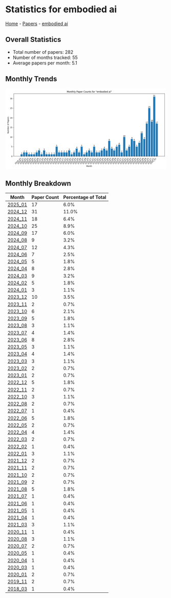 # Statistics for embodied ai

[Home](https://lixin97.github.io/arXivRadar) - [Papers](https://lixin97.github.io/arXivRadar/papers) - [embodied ai](https://lixin97.github.io/arXivRadar/papers/embodied_ai)

## Overall Statistics

- Total number of papers: 282
- Number of months tracked: 55
- Average papers per month: 5.1

## Monthly Trends

![Monthly Paper Counts](monthly_stats.png)

## Monthly Breakdown

| Month | Paper Count | Percentage of Total |
| --- | --- | --- |
| [2025_01](./2025_01/papers_1.md) | 17 | 6.0% |
| [2024_12](./2024_12/papers_1.md) | 31 | 11.0% |
| [2024_11](./2024_11/papers_1.md) | 18 | 6.4% |
| [2024_10](./2024_10/papers_1.md) | 25 | 8.9% |
| [2024_09](./2024_09/papers_1.md) | 17 | 6.0% |
| [2024_08](./2024_08/papers_1.md) | 9 | 3.2% |
| [2024_07](./2024_07/papers_1.md) | 12 | 4.3% |
| [2024_06](./2024_06/papers_1.md) | 7 | 2.5% |
| [2024_05](./2024_05/papers_1.md) | 5 | 1.8% |
| [2024_04](./2024_04/papers_1.md) | 8 | 2.8% |
| [2024_03](./2024_03/papers_1.md) | 9 | 3.2% |
| [2024_02](./2024_02/papers_1.md) | 5 | 1.8% |
| [2024_01](./2024_01/papers_1.md) | 3 | 1.1% |
| [2023_12](./2023_12/papers_1.md) | 10 | 3.5% |
| [2023_11](./2023_11/papers_1.md) | 2 | 0.7% |
| [2023_10](./2023_10/papers_1.md) | 6 | 2.1% |
| [2023_09](./2023_09/papers_1.md) | 5 | 1.8% |
| [2023_08](./2023_08/papers_1.md) | 3 | 1.1% |
| [2023_07](./2023_07/papers_1.md) | 4 | 1.4% |
| [2023_06](./2023_06/papers_1.md) | 8 | 2.8% |
| [2023_05](./2023_05/papers_1.md) | 3 | 1.1% |
| [2023_04](./2023_04/papers_1.md) | 4 | 1.4% |
| [2023_03](./2023_03/papers_1.md) | 3 | 1.1% |
| [2023_02](./2023_02/papers_1.md) | 2 | 0.7% |
| [2023_01](./2023_01/papers_1.md) | 2 | 0.7% |
| [2022_12](./2022_12/papers_1.md) | 5 | 1.8% |
| [2022_11](./2022_11/papers_1.md) | 2 | 0.7% |
| [2022_10](./2022_10/papers_1.md) | 3 | 1.1% |
| [2022_08](./2022_08/papers_1.md) | 2 | 0.7% |
| [2022_07](./2022_07/papers_1.md) | 1 | 0.4% |
| [2022_06](./2022_06/papers_1.md) | 5 | 1.8% |
| [2022_05](./2022_05/papers_1.md) | 2 | 0.7% |
| [2022_04](./2022_04/papers_1.md) | 4 | 1.4% |
| [2022_03](./2022_03/papers_1.md) | 2 | 0.7% |
| [2022_02](./2022_02/papers_1.md) | 1 | 0.4% |
| [2022_01](./2022_01/papers_1.md) | 3 | 1.1% |
| [2021_12](./2021_12/papers_1.md) | 2 | 0.7% |
| [2021_11](./2021_11/papers_1.md) | 2 | 0.7% |
| [2021_10](./2021_10/papers_1.md) | 2 | 0.7% |
| [2021_09](./2021_09/papers_1.md) | 2 | 0.7% |
| [2021_08](./2021_08/papers_1.md) | 5 | 1.8% |
| [2021_07](./2021_07/papers_1.md) | 1 | 0.4% |
| [2021_06](./2021_06/papers_1.md) | 1 | 0.4% |
| [2021_05](./2021_05/papers_1.md) | 1 | 0.4% |
| [2021_04](./2021_04/papers_1.md) | 1 | 0.4% |
| [2021_03](./2021_03/papers_1.md) | 3 | 1.1% |
| [2020_11](./2020_11/papers_1.md) | 1 | 0.4% |
| [2020_08](./2020_08/papers_1.md) | 3 | 1.1% |
| [2020_07](./2020_07/papers_1.md) | 2 | 0.7% |
| [2020_05](./2020_05/papers_1.md) | 1 | 0.4% |
| [2020_04](./2020_04/papers_1.md) | 1 | 0.4% |
| [2020_03](./2020_03/papers_1.md) | 1 | 0.4% |
| [2020_01](./2020_01/papers_1.md) | 2 | 0.7% |
| [2019_11](./2019_11/papers_1.md) | 2 | 0.7% |
| [2018_03](./2018_03/papers_1.md) | 1 | 0.4% |
